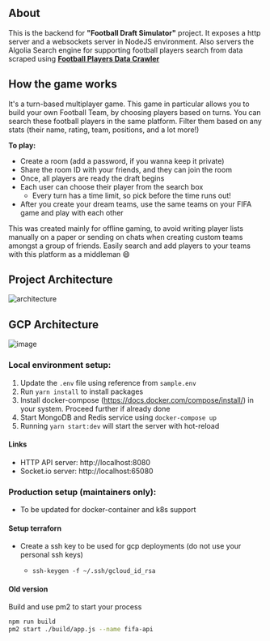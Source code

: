 ## About

This is the backend for **"Football Draft Simulator"** project. It exposes a http server and a websockets server in NodeJS environment. Also servers the Algolia Search engine for supporting football players search from data scraped using **[Football Players Data Crawler](https://github.com/sauravhiremath/fifa-stats-crawler)**

## How the game works

It's a turn-based multiplayer game. This game in particular allows you to build your own Football Team, by choosing players based on turns. You can search these football players in the same platform. Filter them based on any stats (their name, rating, team, positions, and a lot more!)

**To play:**

-   Create a room (add a password, if you wanna keep it private)
-   Share the room ID with your friends, and they can join the room
-   Once, all players are ready the draft begins
-   Each user can choose their player from the search box
    -   Every turn has a time limit, so pick before the time runs out!
-   After you create your dream teams, use the same teams on your FIFA game and play with each other

This was created mainly for offline gaming, to avoid writing player lists manually on a paper or sending on chats when creating custom teams amongst a group of friends. Easily search and add players to your teams with this platform as a middleman :smile:

## Project Architecture

![architecture](https://miro.medium.com/max/1400/1*QEqiWlUQaaJ1DsjEUhN4dA.png)

## GCP Architecture

![image](https://user-images.githubusercontent.com/28642011/124379112-b140f800-dcd2-11eb-9e2b-c67a8ed42d64.png)

### Local environment setup:

1. Update the `.env` file using reference from `sample.env`
2. Run `yarn install` to install packages
3. Install docker-compose (https://docs.docker.com/compose/install/) in your system. Proceed further if already done
4. Start MongoDB and Redis service using `docker-compose up`
5. Running `yarn start:dev` will start the server with hot-reload

#### Links

-   HTTP API server: http://localhost:8080
-   Socket.io server: http://localhost:65080

### Production setup (maintainers only):

-   To be updated for docker-container and k8s support

#### Setup terraforn

-   Create a ssh key to be used for gcp deployments (do not use your personal ssh keys)
    -   ```
        ssh-keygen -f ~/.ssh/gcloud_id_rsa
        ```

#### Old version

Build and use pm2 to start your process

```bash
npm run build
pm2 start ./build/app.js --name fifa-api
```
